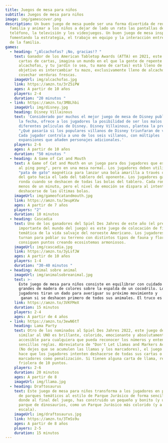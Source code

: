 ```yaml
---
title: Juegos de mesa para niños
subtitle: Juegos de mesa para niños
image: img/gamescover.png
description: Un buen juego de mesa puede ser una forma divertida de reunir a la
  familia y animar a los niños a dejar de lado un rato las pantallas del
  teléfono, la televisión y los videojuegos. Un buen juego de mesa inspira,
  fomentando la estrategia, el trabajo en equipo y la interacción entre miembros
  de la familia.
games:
  - heading: "¿Alcachofas? ¡No, gracias!? "
    text: Ganador de los American Tabletop Awards (ATTA) en 2021, este juego de
      cartas de cartas, imagina un mundo en el que la gente de repente odia las
      alcachofas, y tu jardín (o sea, tu mano de cartas) está lleno de ellas. Tu
      objetivo es intercambiar tu mazo, exclusivamente lleno de alcachofas, y
      cosechar verduras frescas.
    imageUrl: img/alcachofas.jpg
    link: https://amzn.to/3rZ5iPW
    ages: A partir de 10 años
    players: 2-4
    duration: "20 minutos "
  - link: https://amzn.to/3MBLhbi
    imageUrl: img/disney.jpg
    heading: Disney Villainous
    text: 'Considerado por muchos el mejor juego de mesa de Disney publicado hasta
      la fecha, ofrece a los jugadores la posibilidad de ser los malos de las
      diferentes peliculas de Disney. Disney Villainous, plantea la pregunta:
      "¿Qué pasaría si los populares villanos de Disney triunfaran de verdad?"
      Cada jugador controla a uno de los seis villanos, con múltiples
      expansiones que añaden personajes adicionales.'
    players: 2-6
    ages: A partir de 10 años
    duration: "50 minutos "
  - heading: A Game of Cat and Mouth
    text: A Game of Cat and Mouth en un juego para dos jugadores que es "como jugar
      al ping pong", pero en una mesa normal. Los jugadores deben utilizar una
      "pata de gato" magnética para lanzar una bola amarilla a través de la boca
      del gato hacia el lado del tablero del oponente. Los jugadores ganan la
      ronda cuando se deshacen de todas las bolas del tablero. Cada ronda dura
      menos de un minuto, pero el nivel de emoción se dispara al intentar
      deshacerse de las últimas bolas.
    imageUrl: img/gameofcatandmouth.jpg
    link: https://amzn.to/3eupKVw
    ages: A partir de 7 años
    players: "2"
    duration: 10 minutos
  - heading: Cascadia
    text: Uno de los ganadores del Spiel Des Jahres de este año (el premio más
      importante del mundo del juego) es este juego de colocación de fichas con
      temática de la vida salvaje del noroeste Americano. Los jugadores se
      turnan para poblar su terreno con distintos tipos de fauna y flora y
      consiguen puntos creando ecosistemas armoniosos.
    imageUrl: img/cascadia.jpg
    link: https://amzn.to/3yLsfJW
    ages: A partir de 10 años
    players: 1-4
    duration: "30-40 minutos "
  - heading: Animal sobre animal
    imageUrl: img/animalsobreanimal.jpg
    text: >-
      Este juego de mesa para niños consiste en equilibrar con cuidado animales
      grandes de madera de colores sobre la espalda de un cocodrilo. Los
      jugadores tiran un dado para averiguar su próximo movimiento y
       ganan si se deshacen primero de todos sus animales. El truco es que si algún animal se cae de la pila mientras estás colocando uno, tienes que cogerlo, cosa que no quieres.
    link: https://amzn.to/3VKFMeX
    duration: 15 minutos
    players: 2-4
    ages: A partir de 4 años
  - link: https://amzn.to/3ewN6tT
    heading: Lama Party
    text: Otro de los nominados al Spiel Des Jahres 2022, este juego de cartas
      similar al UNO es brillante, colorido, emocionante y absolutamente
      accesible para cualquiera que pueda reconocer los números y entender las
      sencillas reglas. Abreviatura de "Don't Let Llamas and Markers Accumulate"
      (No dejes que se acumulen las llamas y los marcadores), el juego de cartas
      hace que los jugadores intenten deshacerse de todas sus cartas o reciban
      marcadores como penalización. Si tienen alguna carta de llama, reciben la
      friolera de 10 puntos.
    players: 2-6
    duration: 20 minutos
    ages: A partir de 8
    imageUrl: img/llama.jpg
  - heading: Draftosaurus
    text: Este juego de mesa para niños transforma a los jugadores en propietarios
      de parques temáticos al estilo de Parque Jurásico de forma sencilla y
      donde al final del juego, has construido un pequeño y bonito (y único)
      parque de dinosaurios, como un Parque Jurásico más colorido (y a pequeña
      escala).
    imageUrl: img/draftosaurus.jpg
    link: https://amzn.to/3TmSs9u
    ages: A partir de 8 años
    players: 2-5
    duration: 15 minutos
---
```

